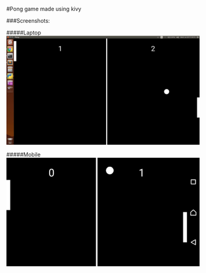 #Pong game made using kivy

###Screenshots:

#####Laptop
![Screenshot](./screenshots/screenshot1.png)

#####Mobile
![Screenshot](./screenshots/screenshot2.png)

